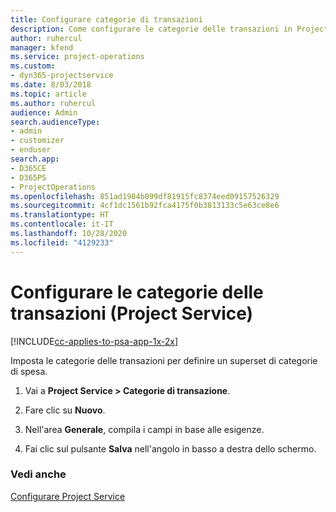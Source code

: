 ```yaml
---
title: Configurare categorie di transazioni
description: Come configurare le categorie delle transazioni in Project Service
author: ruhercul
manager: kfend
ms.service: project-operations
ms.custom:
- dyn365-projectservice
ms.date: 8/03/2018
ms.topic: article
ms.author: ruhercul
audience: Admin
search.audienceType:
- admin
- customizer
- enduser
search.app:
- D365CE
- D365PS
- ProjectOperations
ms.openlocfilehash: 851ad1984b099df81915fc8374eed09157526329
ms.sourcegitcommit: 4cf1dc1561b92fca4175f0b3813133c5e63ce8e6
ms.translationtype: HT
ms.contentlocale: it-IT
ms.lasthandoff: 10/28/2020
ms.locfileid: "4129233"
---
```

# <a name="configure-transaction-categories-project-service"></a>Configurare le categorie delle transazioni (Project Service)

[!INCLUDE[cc-applies-to-psa-app-1x-2x](../includes/cc-applies-to-psa-app-1x-2x.md)]

Imposta le categorie delle transazioni per definire un superset di categorie di spesa.  
  
1.  Vai a **Project Service > Categorie di transazione**.  
  
2.  Fare clic su **Nuovo**.  
  
3.  Nell'area **Generale**, compila i campi in base alle esigenze.  
  
4.  Fai clic sul pulsante **Salva** nell'angolo in basso a destra dello schermo.  
  
### <a name="see-also"></a>Vedi anche  
 [Configurare Project Service](../psa/configure.md)
